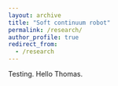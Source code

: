 ```yaml
---
layout: archive
title: "Soft continuum robot"
permalink: /research/
author_profile: true
redirect_from:
  - /research
---
```


Testing. Hello Thomas.
